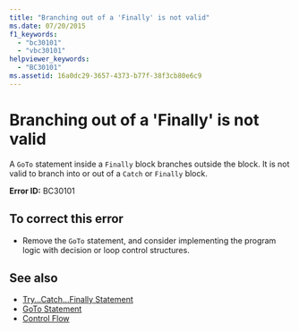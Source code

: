 ```yaml
---
title: "Branching out of a 'Finally' is not valid"
ms.date: 07/20/2015
f1_keywords: 
  - "bc30101"
  - "vbc30101"
helpviewer_keywords: 
  - "BC30101"
ms.assetid: 16a0dc29-3657-4373-b77f-38f3cb80e6c9
---
```

# Branching out of a 'Finally' is not valid
A `GoTo` statement inside a `Finally` block branches outside the block. It is not valid to branch into or out of a `Catch` or `Finally` block.  
  
 **Error ID:** BC30101  
  
## To correct this error  
  
-   Remove the `GoTo` statement, and consider implementing the program logic with decision or loop control structures.  
  
## See also
- [Try...Catch...Finally Statement](../../visual-basic/language-reference/statements/try-catch-finally-statement.md)
- [GoTo Statement](../../visual-basic/language-reference/statements/goto-statement.md)
- [Control Flow](../../visual-basic/programming-guide/language-features/control-flow/index.md)
